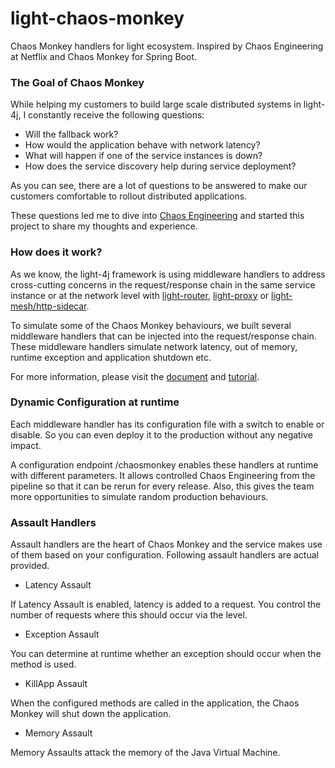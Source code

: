 # light-chaos-monkey
Chaos Monkey handlers for light ecosystem. Inspired by Chaos Engineering at Netflix and Chaos Monkey for Spring Boot.


### The Goal of Chaos Monkey

While helping my customers to build large scale distributed systems in light-4j, I constantly receive the following questions:

* Will the fallback work?
* How would the application behave with network latency?
* What will happen if one of the service instances is down?
* How does the service discovery help during service deployment?

As you can see, there are a lot of questions to be answered to make our customers comfortable to rollout distributed applications. 

These questions led me to dive into [Chaos Engineering](https://principlesofchaos.org/) and started this project to share my thoughts and experience.

### How does it work?

As we know, the light-4j framework is using middleware handlers to address cross-cutting concerns in the request/response chain in the same service instance or at the network level with [light-router](https://github.com/networknt/light-router), [light-proxy](https://github.com/networknt/light-proxy) or [light-mesh/http-sidecar](https://github.com/networknt/light-mesh). 

To simulate some of the Chaos Monkey behaviours, we built several middleware handlers that can be injected into the request/response chain. These middleware handlers simulate network latency, out of memory, runtime exception and application shutdown etc. 

For more information, please visit the [document](https://doc.networknt.com/style/light-chaos-monkey/) and [tutorial](https://doc.networknt.com/tutorial/chaos-monkey/). 

### Dynamic Configuration at runtime

Each middleware handler has its configuration file with a switch to enable or disable. So you can even deploy it to the production without any negative impact. 

A configuration endpoint /chaosmonkey enables these handlers at runtime with different parameters. It allows controlled Chaos Engineering from the pipeline so that it can be rerun for every release. Also, this gives the team more opportunities to simulate random production behaviours. 

### Assault Handlers

Assault handlers are the heart of Chaos Monkey and the service makes use of them based on your configuration. Following assault handlers are actual provided.

* Latency Assault

If Latency Assault is enabled, latency is added to a request. You control the number of requests where this should occur via the level.

* Exception Assault

You can determine at runtime whether an exception should occur when the method is used.

* KillApp Assault

When the configured methods are called in the application, the Chaos Monkey will shut down the application.

* Memory Assault

Memory Assaults attack the memory of the Java Virtual Machine.

